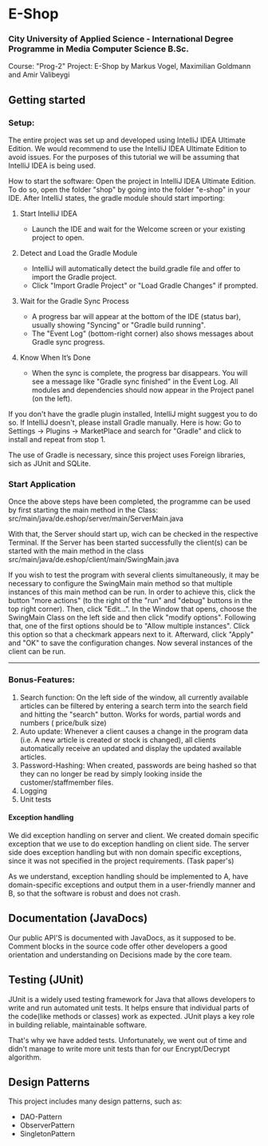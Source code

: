 # E-Shop

### City University of Applied Science - International Degree Programme in Media Computer Science B.Sc.

Course: "Prog-2"
Project: E-Shop by Markus Vogel, Maximilian Goldmann and Amir Valibeygi

## Getting started

### Setup:
The entire project was set up and developed using IntelliJ IDEA Ultimate Edition.
We would recommend to use the IntelliJ IDEA Ultimate Edition to avoid issues.
For the purposes of this tutorial we will be assuming that IntelliJ IDEA is being used.

How to start the software:
Open the project in IntelliJ IDEA Ultimate Edition. To do so, open the folder "shop" by going into the folder "e-shop"
in
your IDE. After IntelliJ states, the gradle module should start importing:

1. Start IntelliJ IDEA
    - Launch the IDE and wait for the Welcome screen or your existing project to open.

2. Detect and Load the Gradle Module
    - IntelliJ will automatically detect the build.gradle file and offer to import the Gradle project.
    - Click "Import Gradle Project" or "Load Gradle Changes" if prompted.

3. Wait for the Gradle Sync Process
    - A progress bar will appear at the bottom of the IDE (status bar), usually showing "Syncing" or "Gradle build
      running".
    - The "Event Log" (bottom-right corner) also shows messages about Gradle sync progress.

4. Know When It’s Done
    - When the sync is complete, the progress bar disappears. You will see a message like "Gradle sync finished" in the
      Event Log. All modules and dependencies should now appear in the Project panel (on the left).

If you don't have the gradle plugin installed, IntelliJ might suggest you to do so. If IntelliJ doesn't, please install
Gradle manually. Here is how: Go to Settings -> Plugins -> MarketPlace and search for "Gradle" and click to install and
repeat
from stop 1.

The use of Gradle is necessary, since this project uses Foreign libraries, sich as JUnit and SQLite.

### Start Application

Once the above steps have been completed, the programme can be used by first starting the main method in the Class:
src/main/java/de.eshop/server/main/ServerMain.java

With that, the Server should start up, wich can be checked in the respective Terminal. If the Server has been started
successfully the client(s) can be started with the main method in the class
src/main/java/de.eshop/client/main/SwingMain.java

If you wish to test the program with several clients simultaneously, it may be necessary to configure the SwingMain
main method so that multiple instances of this main method can be run.
In order to achieve this, click the button "more actions" (to the right of the "run" and "debug" buttons in the top
right corner). Then, click "Edit...".
In the Window that opens, choose the SwingMain Class on the left side and then click "modify options". Following that,
one of the first options should be to "Allow multiple instances". Click this option so that a checkmark appears next to
it. Afterward, click "Apply" and "OK" to save the configuration changes. Now several instances of the client can be
run.

____________________

### Bonus-Features:
1. Search function: On the left side of the window, all currently available articles can be filtered by entering a
   search term into the search field and hitting the "search" button. Works for words, partial words and numbers (
   price/bulk size)
2. Auto update: Whenever a client causes a change in the program data (i.e. A new article is created or stock is
   changed), all clients automatically receive an updated and display the updated available articles.
3. Password-Hashing: When created, passwords are being hashed so that they can no longer be read by simply looking inside the customer/staffmember files.
4. Logging
5. Unit tests

#### Exception handling
We did exception handling on server and client. We created domain specific exception that we use to do exception
handling on client side.
The server side does exception handling but with non domain specific exceptions, since it was not specified in the
project requirements. (Task paper's)

As we understand, exception handling should be implemented to A, have domain-specific exceptions and output them in a
user-friendly manner and B, so that the software
is robust and does not crash.

## Documentation (JavaDocs)
Our public API'S is documented with JavaDocs, as it supposed to be.
Comment blocks in the source code offer other developers a good orientation and understanding on Decisions made by the
core team.

## Testing (JUnit)
JUnit is a widely used testing framework for Java that allows developers to write and run automated unit tests.
It helps ensure that individual parts of the code(like methods or classes) work as expected. JUnit plays a key role in
building reliable, maintainable software.

That's why we have added tests. Unfortunately, we went out of time and didn't manage to write more unit tests than for
our Encrypt/Decrypt algorithm.

## Design Patterns
This project includes many design patterns, such as: 

- DAO-Pattern
- ObserverPattern
- SingletonPattern
